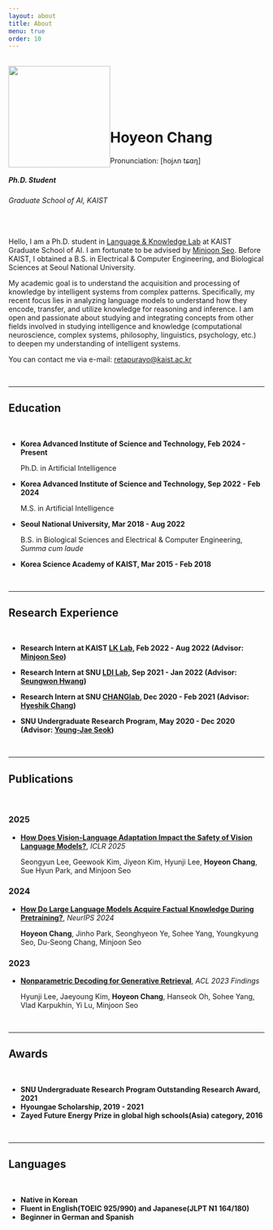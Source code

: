 ```yaml
---
layout: about
title: About
menu: true
order: 10
---
```


<br />

<img style="float: left;" src="{{ site.baseurl }}/assets/img/myimg.jpg" width="200" height="200">

<br />

<br />

<br />

<br />

<br />

# Hoyeon Chang 

Pronunciation: [hojʌn tɕɑŋ]



##### *Ph.D. Student*

###### *Graduate School of AI, KAIST*

<br />

Hello, I am a Ph.D. student in [Language & Knowledge Lab](https://lklab.kaist.ac.kr/) at KAIST Graduate School of AI. I am fortunate to be advised by [Minjoon Seo](https://seominjoon.github.io/). Before KAIST, I obtained a B.S. in Electrical & Computer Engineering, and Biological Sciences at Seoul National University.

<!--My research interests lie in natural language processing and neuro-symbolic AI. My focus lies in exploring how knowledge representations can be encoded, transferred, and utilized for inference and reasoning in AI models. I believe that gaining such insights can pave the way toward building more safe and reliable AI systems.-->
<!--My academic pursuit centers on understanding how intelligent systems acquire and process knowledge from intricate patterns. My recent focus is to understand the  the analysis of language models, aiming to uncover the methods through which knowledge representations are encoded, transferred, and leveraged for inference and reasoning within AI frameworks. Passionately, I engage in blending concepts from a diverse array of disciplines related to my academic goals, including computational neuroscience, philosophy, linguistics, and psychology, to cultivate a comprehensive understanding of artificial intelligence.-->
My academic goal is to understand the acquisition and processing of knowledge by intelligent systems from complex patterns. Specifically, my recent focus lies in analyzing language models to understand how they encode, transfer, and utilize knowledge for reasoning and inference. I am open and passionate about studying and integrating concepts from other fields involved in studying intelligence and knowledge (computational neuroscience, complex systems, philosophy, linguistics, psychology, etc.) to deepen my understanding of intelligent systems.

You can contact me via e-mail: [retapurayo@kaist.ac.kr](mailto:retapurayo@kaist.ac.kr)

<br />

---

## Education

<br />

- **Korea Advanced Institute of Science and Technology,  Feb 2024 - Present**

  Ph.D. in Artificial Intelligence

- **Korea Advanced Institute of Science and Technology,  Sep 2022 - Feb 2024**

  M.S. in Artificial Intelligence

- **Seoul National University, Mar 2018 - Aug 2022**

  B.S. in Biological Sciences and Electrical & Computer Engineering, *Summa cum laude*

- **Korea Science Academy of KAIST, Mar 2015 - Feb 2018**

<br />

---

## Research Experience

<br />

- **Research Intern at KAIST [LK Lab](https://lklab.kaist.ac.kr/), Feb 2022 - Aug 2022 (Advisor: [Minjoon Seo](https://seominjoon.github.io/))**

- **Research Intern at SNU [LDI Lab](https://seungwonh.github.io/ldi.html), Sep 2021 - Jan 2022 (Advisor: [Seungwon Hwang](https://seungwonh.github.io/))**

- **Research Intern at SNU [CHANGlab](https://qbio.io/), Dec 2020 - Feb 2021 (Advisor: [Hyeshik Chang](https://qbio.io/team/hyeshik-chang))**

- **SNU Undergraduate Research Program, May 2020 - Dec 2020 (Advisor: [Young-Jae Seok](https://biosci.snu.ac.kr/lomp/professor))**

<br />

---

## Publications

<br />

### **2025**

- [**How Does Vision-Language Adaptation Impact the Safety of Vision Language Models?**](https://arxiv.org/abs/2410.07571), *ICLR 2025*

  Seongyun Lee, Geewook Kim, Jiyeon Kim, Hyunji Lee, **Hoyeon Chang**, Sue Hyun Park, and Minjoon Seo

### **2024**

- **[How Do Large Language Models Acquire Factual Knowledge During Pretraining?](https://arxiv.org/abs/2406.11813)**, *NeurIPS 2024*

  **Hoyeon Chang**, Jinho Park, Seonghyeon Ye, Sohee Yang, Youngkyung Seo, Du-Seong Chang, Minjoon Seo

### **2023**

- **[Nonparametric Decoding for Generative Retrieval](https://arxiv.org/abs/2210.02068)**, *ACL 2023 Findings*

  Hyunji Lee, Jaeyoung Kim, **Hoyeon Chang**, Hanseok Oh, Sohee Yang, Vlad Karpukhin, Yi Lu, Minjoon Seo

  

<br />

---

## Awards

<br />

- **SNU Undergraduate Research Program Outstanding Research Award, 2021**
- **Hyoungae Scholarship, 2019 - 2021**
- **Zayed Future Energy Prize in global high schools(Asia) category, 2016**

<br />

---

## Languages

<br />

- **Native in Korean**
- **Fluent in English(TOEIC 925/990) and Japanese(JLPT N1 164/180)**
- **Beginner in German and Spanish**

<br />
